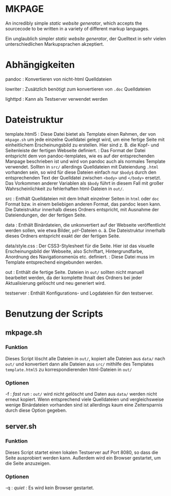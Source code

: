 # MKPAGE

An incredibly simple *static website generator*, which accepts the sourcecode
to be written in a variety of different markup languages.

Ein unglaublich simpler *static website generator*, der Quelltext in sehr
vielen unterschiedlichen Markupsprachen akzeptiert.

# Abhängigkeiten

pandoc
: Konvertieren von nicht-html Quelldateien

lowriter
: Zusätzlich benötigt zum konvertieren von `.doc` Quelldateien

lighttpd
: Kann als Testserver verwendet werden

# Dateistruktur

template.html5
: Diese Datei bietet als Template einen Rahmen, der von `mkpage.sh` um jede
  einzelne Quelldatei gelegt wird, um eine fertige Seite mit einheitlichem
  Erscheinungsbild zu erstellen. Hier sind z. B. die Kopf- und Seitenleiste der
  fertigen Webseite definiert.
: Das Format der Datei entspricht dem von pandoc-templates, wie es auf der
  entsprechenden Manpage beschrieben ist und wird von pandoc auch als normales
  Template verwendet. Sollten in `src/` allerdings Quelldateien mit Dateiendung
  `.html` vorhanden sein, so wird für diese Dateien einfach nur `$body$` durch
  den entsprechenden Text der Quelldatei zwischen `<body>` und `</body>`
  ersetzt.  Das Vorkommen anderer Variablen als `$body` führt in diesem Fall
  mit großer Wahrscheinlichkeit zu fehlerhaften html-Dateien in `out/`.

src
: Enthält Quelldateien mit dem Inhalt einzelner Seiten in `html` oder `doc`
  Format bzw. in einem beliebigen anderen Format, das pandoc lesen kann. Die
  Dateistruktur innerhalb dieses Ordners entspricht, mit Ausnahme der
  Dateiendungen, der der fertigen Seite.

data
: Enthält Binärdateien, die unkonvertiert auf der Webseite veröffentlicht werden
  sollen, wie etwa Bilder, `pdf`-Dateien o. ä. Die Dateistruktur innerhalb
  dieses Ordners entspricht exakt der der fertigen Seite.

data/style.css
: Der CSS3-Stylesheet für die Seite. Hier ist das visuelle Erscheinungsbild der
  Webseite, also Schriftart, Hintergrundfarbe, Anordnung des Navigationsmenüs
  etc. definiert.
: Diese Datei muss im Template entsprechend eingebunden werden.

out
: Enthält die fertige Seite. Dateien in `out/` sollten nicht manuell bearbeitet
  werden, da der komplette Ihnalt des Ordners bei jeder Aktualisierung gelöscht
  und neu generiert wird.

testserver
: Enthält Konfigurations- und Logdateien für den testserver.

# Benutzung der Scripts
## mkpage.sh
### Funktion

Dieses Script löscht alle Dateien in `out/`, kopiert alle Dateien aus `data/`
nach `out/` und konvertiert dann alle Dateien aus `src/` mithilfe des Templates
`template.html5` zu korrespondierenden html-Dateien in `out/`

### Optionen

-f
: *fast run*
: `out/` wird nicht gelöscht und Daten aus `data/` werden nicht erneut kopiert.
  Wenn entsprechend viele Quelldateien und vergleichsweise wenige Binärdateien
  vorhanden sind ist allerdings kaum eine Zeitersparnis durch diese Option
  gegeben.


## server.sh
### Funktion

Dieses Script startet einen lokalen Testserver auf Port 8080, so dass die Seite
ausprobiert werden kann. Außerdem wird ein Browser gestartet, um die Seite
anzuzeigen.

### Optionen

-q
: *quiet*
: Es wird kein Browser gestartet.
